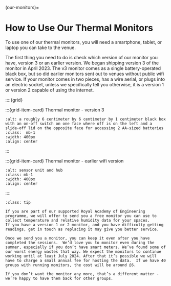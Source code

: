 (our-monitors)=
# How to Use Our Thermal Monitors

To use one of our thermal monitors, you will need a smartphone, tablet, or laptop you can take to the venue. 

The first thing you need to do is check which version of our monitor you have, version 3 or an earlier version. We began shipping version 3 of the monitor in April 2023.  The v3 monitor comes as a single battery-operated black box, but so did earlier monitors sent out to venues without public wifi service.  If your monitor comes in two pieces, has a wire aerial, or plugs into an electric socket, unless we specifically tell you otherwise, it is a version 1 or version 2 capable of using the internet. 


::::{grid}

:::{grid-item-card}  Thermal monitor - version 3
```{image} /images/monitoring/bare-monitor.jpg
:alt: a roughly 6 centimeter by 6 centimeter by 1 centimeter black box with an on-off switch on one face where off is on the left and a slide-off lid on the opposite face for accessing 2 AA-sized batteries
:class:  mb-1
:width: 400px
:align: center
```
:::

:::{grid-item-card}  Thermal monitor - earlier wifi version
```{image} /images/monitoring/sensor-unit-and-hub.jpg
:alt: sensor unit and hub
:class: mb-1
:width: 400px
:align: center
```

::::


````{admonition} Funded programme
:class: tip

If you are part of our supported Royal Academy of Engineering programme, we will offer to send you a free monitor you can use to collect temperature and relative humidity data for your spaces. 
If you have a version 1 or 2 monitor, and you have difficulty getting readings, get in touch as replacing it may give you better service.

Once we send you a monitor, you can keep it even after you have completed the sessions.  We’d love you to monitor even during the summer, especially if you don’t have smart meters. We’ve found some of our worst energy wastes that way. We expect the monitors to continue working until at least July 2024. After that it’s possible we will have to charge a small annual fee for hosting the data.  If we have 40 groups with running monitors, the cost will be around £6.

If you don’t want the monitor any more, that’s a different matter - we’re happy to have them back for other groups.

````



